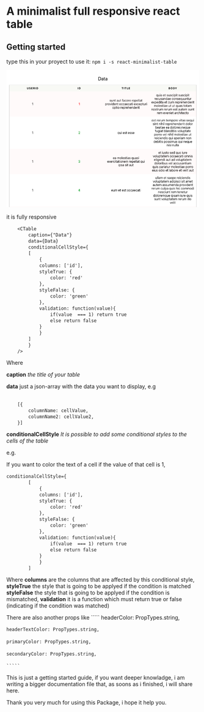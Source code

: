 # A minimalist full responsive react table

## Getting started
type this in your proyect to use it:
`npm i -s react-minimalist-table`


![alt full table](https://github.com/Cacilie/react-minimalist-table/blob/master/public/table1.png)

it is fully responsive

```
    <CTable 
        caption={"Data"}
        data={Data}
        conditionalCellStyle={
        [
            {
            columns: ['id'],
            styleTrue: {
                color: 'red'
            },
            styleFalse: {
                color: 'green'
            },
            validation: function(value){
                if(value  === 1) return true
                else return false
            } 
            }
        ]
        }
    />

```

Where 

**caption** *the title of your table*

**data** just a json-array with the data you want to display,
e.g
````

    [{
        columnName: cellValue,
        columnName2: cellValue2,
    }]
`````

**conditionalCellStyle** *It is possible to add some conditional styles to the cells of the table*

e.g.

If you want to color the text of a cell if the value of that cell is 1,


````
conditionalCellStyle={
        [
            {
            columns: ['id'],
            styleTrue: {
                color: 'red'
            },
            styleFalse: {
                color: 'green'
            },
            validation: function(value){
                if(value  === 1) return true
                else return false
            } 
            }
        ]
````

Where 
    **columns** are the columns that are affected by this conditional style, 
    **styleTrue** the style that is going to be applyed if the condition is matched
    **styleFalse** the style that is going to be applyed if the condition is mismatched,
    **validation** it is a function which must return true or false (indicating if the condition was matched)



There are also another props like 
    `````
    headerColor: PropTypes.string,

    headerTextColor: PropTypes.string,

    primaryColor: PropTypes.string,

    secondaryColor: PropTypes.string,
    
    `````


This is just a getting started guide, if you want deeper knowladge, i am writing a bigger documentation file that, as soons as i finished, i will share here.

Thank you very much for using this Package, i hope it help you.

